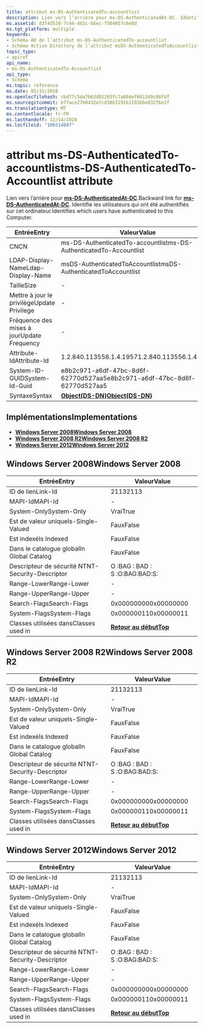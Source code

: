 ```yaml
---
title: attribut ms-DS-AuthenticatedTo-accountlist
description: Lien vers l’arrière pour ms-DS-AuthenticatedAt-DC. Identifie les utilisateurs qui ont été authentifiés sur cet ordinateur.
ms.assetid: d3f4d53d-7c44-4d1c-b6ec-f504057c6e8d
ms.tgt_platform: multiple
keywords:
- Schéma AD de l’attribut ms-DS-AuthenticatedTo-accountlist
- Schéma Active Directory de l’attribut msDS-AuthenticatedToAccountlist
topic_type:
- apiref
api_name:
- ms-DS-AuthenticatedTo-Accountlist
api_type:
- Schema
ms.topic: reference
ms.date: 05/31/2018
ms.openlocfilehash: cbd77c5da7b63d01263fc7a804ef661349c86fdf
ms.sourcegitcommit: b77ace27b0432e7cd3863191b11926be032fbe2f
ms.translationtype: MT
ms.contentlocale: fr-FR
ms.lasthandoff: 12/14/2020
ms.locfileid: "106514897"
---
```

# <a name="ms-ds-authenticatedto-accountlist-attribute"></a><span data-ttu-id="3b7b5-106">attribut ms-DS-AuthenticatedTo-accountlist</span><span class="sxs-lookup"><span data-stu-id="3b7b5-106">ms-DS-AuthenticatedTo-Accountlist attribute</span></span>

<span data-ttu-id="3b7b5-107">Lien vers l’arrière pour [**ms-DS-AuthenticatedAt-DC**](a-msds-authenticatedatdc.md).</span><span class="sxs-lookup"><span data-stu-id="3b7b5-107">Backward link for [**ms-DS-AuthenticatedAt-DC**](a-msds-authenticatedatdc.md).</span></span> <span data-ttu-id="3b7b5-108">Identifie les utilisateurs qui ont été authentifiés sur cet ordinateur.</span><span class="sxs-lookup"><span data-stu-id="3b7b5-108">Identifies which users have authenticated to this Computer.</span></span>



| <span data-ttu-id="3b7b5-109">Entrée</span><span class="sxs-lookup"><span data-stu-id="3b7b5-109">Entry</span></span> | <span data-ttu-id="3b7b5-110">Valeur</span><span class="sxs-lookup"><span data-stu-id="3b7b5-110">Value</span></span> |
|-------------------|-----------------------------------------|
| <span data-ttu-id="3b7b5-111">CN</span><span class="sxs-lookup"><span data-stu-id="3b7b5-111">CN</span></span>                | <span data-ttu-id="3b7b5-112">ms-DS-AuthenticatedTo-accountlist</span><span class="sxs-lookup"><span data-stu-id="3b7b5-112">ms-DS-AuthenticatedTo-Accountlist</span></span>       |
| <span data-ttu-id="3b7b5-113">LDAP-Display-Name</span><span class="sxs-lookup"><span data-stu-id="3b7b5-113">Ldap-Display-Name</span></span> | <span data-ttu-id="3b7b5-114">msDS-AuthenticatedToAccountlist</span><span class="sxs-lookup"><span data-stu-id="3b7b5-114">msDS-AuthenticatedToAccountlist</span></span>         |
| <span data-ttu-id="3b7b5-115">Taille</span><span class="sxs-lookup"><span data-stu-id="3b7b5-115">Size</span></span>              | \-                                      |
| <span data-ttu-id="3b7b5-116">Mettre à jour le privilège</span><span class="sxs-lookup"><span data-stu-id="3b7b5-116">Update Privilege</span></span>  | \-                                      |
| <span data-ttu-id="3b7b5-117">Fréquence des mises à jour</span><span class="sxs-lookup"><span data-stu-id="3b7b5-117">Update Frequency</span></span>  | \-                                      |
| <span data-ttu-id="3b7b5-118">Attribute-Id</span><span class="sxs-lookup"><span data-stu-id="3b7b5-118">Attribute-Id</span></span>      | <span data-ttu-id="3b7b5-119">1.2.840.113556.1.4.1957</span><span class="sxs-lookup"><span data-stu-id="3b7b5-119">1.2.840.113556.1.4.1957</span></span>                 |
| <span data-ttu-id="3b7b5-120">System-ID-GUID</span><span class="sxs-lookup"><span data-stu-id="3b7b5-120">System-Id-Guid</span></span>    | <span data-ttu-id="3b7b5-121">e8b2c971-a6df-47bc-8d6f-62770d527aa5</span><span class="sxs-lookup"><span data-stu-id="3b7b5-121">e8b2c971-a6df-47bc-8d6f-62770d527aa5</span></span>    |
| <span data-ttu-id="3b7b5-122">Syntaxe</span><span class="sxs-lookup"><span data-stu-id="3b7b5-122">Syntax</span></span>            | [<span data-ttu-id="3b7b5-123">**Object(DS-DN)**</span><span class="sxs-lookup"><span data-stu-id="3b7b5-123">**Object(DS-DN)**</span></span>](s-object-ds-dn.md) |



## <a name="implementations"></a><span data-ttu-id="3b7b5-124">Implémentations</span><span class="sxs-lookup"><span data-stu-id="3b7b5-124">Implementations</span></span>

-   [<span data-ttu-id="3b7b5-125">**Windows Server 2008**</span><span class="sxs-lookup"><span data-stu-id="3b7b5-125">**Windows Server 2008**</span></span>](#windows-server-2008)
-   [<span data-ttu-id="3b7b5-126">**Windows Server 2008 R2**</span><span class="sxs-lookup"><span data-stu-id="3b7b5-126">**Windows Server 2008 R2**</span></span>](#windows-server-2008-r2)
-   [<span data-ttu-id="3b7b5-127">**Windows Server 2012**</span><span class="sxs-lookup"><span data-stu-id="3b7b5-127">**Windows Server 2012**</span></span>](#windows-server-2012)

## <a name="windows-server-2008"></a><span data-ttu-id="3b7b5-128">Windows Server 2008</span><span class="sxs-lookup"><span data-stu-id="3b7b5-128">Windows Server 2008</span></span>



| <span data-ttu-id="3b7b5-129">Entrée</span><span class="sxs-lookup"><span data-stu-id="3b7b5-129">Entry</span></span> | <span data-ttu-id="3b7b5-130">Valeur</span><span class="sxs-lookup"><span data-stu-id="3b7b5-130">Value</span></span> |
|------------------------|---------------------------------|
| <span data-ttu-id="3b7b5-131">ID de lien</span><span class="sxs-lookup"><span data-stu-id="3b7b5-131">Link-Id</span></span>                | <span data-ttu-id="3b7b5-132">2113</span><span class="sxs-lookup"><span data-stu-id="3b7b5-132">2113</span></span>                            |
| <span data-ttu-id="3b7b5-133">MAPI-Id</span><span class="sxs-lookup"><span data-stu-id="3b7b5-133">MAPI-Id</span></span>                | \-                              |
| <span data-ttu-id="3b7b5-134">System-Only</span><span class="sxs-lookup"><span data-stu-id="3b7b5-134">System-Only</span></span>            | <span data-ttu-id="3b7b5-135">Vrai</span><span class="sxs-lookup"><span data-stu-id="3b7b5-135">True</span></span>                            |
| <span data-ttu-id="3b7b5-136">Est de valeur unique</span><span class="sxs-lookup"><span data-stu-id="3b7b5-136">Is-Single-Valued</span></span>       | <span data-ttu-id="3b7b5-137">Faux</span><span class="sxs-lookup"><span data-stu-id="3b7b5-137">False</span></span>                           |
| <span data-ttu-id="3b7b5-138">Est indexé</span><span class="sxs-lookup"><span data-stu-id="3b7b5-138">Is Indexed</span></span>             | <span data-ttu-id="3b7b5-139">Faux</span><span class="sxs-lookup"><span data-stu-id="3b7b5-139">False</span></span>                           |
| <span data-ttu-id="3b7b5-140">Dans le catalogue global</span><span class="sxs-lookup"><span data-stu-id="3b7b5-140">In Global Catalog</span></span>      | <span data-ttu-id="3b7b5-141">Faux</span><span class="sxs-lookup"><span data-stu-id="3b7b5-141">False</span></span>                           |
| <span data-ttu-id="3b7b5-142">Descripteur de sécurité NT</span><span class="sxs-lookup"><span data-stu-id="3b7b5-142">NT-Security-Descriptor</span></span> | <span data-ttu-id="3b7b5-143">O :BAG : BAD : S :</span><span class="sxs-lookup"><span data-stu-id="3b7b5-143">O:BAG:BAD:S:</span></span>                    |
| <span data-ttu-id="3b7b5-144">Range-Lower</span><span class="sxs-lookup"><span data-stu-id="3b7b5-144">Range-Lower</span></span>            | \-                              |
| <span data-ttu-id="3b7b5-145">Range-Upper</span><span class="sxs-lookup"><span data-stu-id="3b7b5-145">Range-Upper</span></span>            | \-                              |
| <span data-ttu-id="3b7b5-146">Search-Flags</span><span class="sxs-lookup"><span data-stu-id="3b7b5-146">Search-Flags</span></span>           | <span data-ttu-id="3b7b5-147">0x00000000</span><span class="sxs-lookup"><span data-stu-id="3b7b5-147">0x00000000</span></span>                      |
| <span data-ttu-id="3b7b5-148">System-Flags</span><span class="sxs-lookup"><span data-stu-id="3b7b5-148">System-Flags</span></span>           | <span data-ttu-id="3b7b5-149">0x00000011</span><span class="sxs-lookup"><span data-stu-id="3b7b5-149">0x00000011</span></span>                      |
| <span data-ttu-id="3b7b5-150">Classes utilisées dans</span><span class="sxs-lookup"><span data-stu-id="3b7b5-150">Classes used in</span></span>        | [<span data-ttu-id="3b7b5-151">**Retour au début**</span><span class="sxs-lookup"><span data-stu-id="3b7b5-151">**Top**</span></span>](c-top.md)<br/> |



## <a name="windows-server-2008-r2"></a><span data-ttu-id="3b7b5-152">Windows Server 2008 R2</span><span class="sxs-lookup"><span data-stu-id="3b7b5-152">Windows Server 2008 R2</span></span>



| <span data-ttu-id="3b7b5-153">Entrée</span><span class="sxs-lookup"><span data-stu-id="3b7b5-153">Entry</span></span> | <span data-ttu-id="3b7b5-154">Valeur</span><span class="sxs-lookup"><span data-stu-id="3b7b5-154">Value</span></span> |
|------------------------|---------------------------------|
| <span data-ttu-id="3b7b5-155">ID de lien</span><span class="sxs-lookup"><span data-stu-id="3b7b5-155">Link-Id</span></span>                | <span data-ttu-id="3b7b5-156">2113</span><span class="sxs-lookup"><span data-stu-id="3b7b5-156">2113</span></span>                            |
| <span data-ttu-id="3b7b5-157">MAPI-Id</span><span class="sxs-lookup"><span data-stu-id="3b7b5-157">MAPI-Id</span></span>                | \-                              |
| <span data-ttu-id="3b7b5-158">System-Only</span><span class="sxs-lookup"><span data-stu-id="3b7b5-158">System-Only</span></span>            | <span data-ttu-id="3b7b5-159">Vrai</span><span class="sxs-lookup"><span data-stu-id="3b7b5-159">True</span></span>                            |
| <span data-ttu-id="3b7b5-160">Est de valeur unique</span><span class="sxs-lookup"><span data-stu-id="3b7b5-160">Is-Single-Valued</span></span>       | <span data-ttu-id="3b7b5-161">Faux</span><span class="sxs-lookup"><span data-stu-id="3b7b5-161">False</span></span>                           |
| <span data-ttu-id="3b7b5-162">Est indexé</span><span class="sxs-lookup"><span data-stu-id="3b7b5-162">Is Indexed</span></span>             | <span data-ttu-id="3b7b5-163">Faux</span><span class="sxs-lookup"><span data-stu-id="3b7b5-163">False</span></span>                           |
| <span data-ttu-id="3b7b5-164">Dans le catalogue global</span><span class="sxs-lookup"><span data-stu-id="3b7b5-164">In Global Catalog</span></span>      | <span data-ttu-id="3b7b5-165">Faux</span><span class="sxs-lookup"><span data-stu-id="3b7b5-165">False</span></span>                           |
| <span data-ttu-id="3b7b5-166">Descripteur de sécurité NT</span><span class="sxs-lookup"><span data-stu-id="3b7b5-166">NT-Security-Descriptor</span></span> | <span data-ttu-id="3b7b5-167">O :BAG : BAD : S :</span><span class="sxs-lookup"><span data-stu-id="3b7b5-167">O:BAG:BAD:S:</span></span>                    |
| <span data-ttu-id="3b7b5-168">Range-Lower</span><span class="sxs-lookup"><span data-stu-id="3b7b5-168">Range-Lower</span></span>            | \-                              |
| <span data-ttu-id="3b7b5-169">Range-Upper</span><span class="sxs-lookup"><span data-stu-id="3b7b5-169">Range-Upper</span></span>            | \-                              |
| <span data-ttu-id="3b7b5-170">Search-Flags</span><span class="sxs-lookup"><span data-stu-id="3b7b5-170">Search-Flags</span></span>           | <span data-ttu-id="3b7b5-171">0x00000000</span><span class="sxs-lookup"><span data-stu-id="3b7b5-171">0x00000000</span></span>                      |
| <span data-ttu-id="3b7b5-172">System-Flags</span><span class="sxs-lookup"><span data-stu-id="3b7b5-172">System-Flags</span></span>           | <span data-ttu-id="3b7b5-173">0x00000011</span><span class="sxs-lookup"><span data-stu-id="3b7b5-173">0x00000011</span></span>                      |
| <span data-ttu-id="3b7b5-174">Classes utilisées dans</span><span class="sxs-lookup"><span data-stu-id="3b7b5-174">Classes used in</span></span>        | [<span data-ttu-id="3b7b5-175">**Retour au début**</span><span class="sxs-lookup"><span data-stu-id="3b7b5-175">**Top**</span></span>](c-top.md)<br/> |



## <a name="windows-server-2012"></a><span data-ttu-id="3b7b5-176">Windows Server 2012</span><span class="sxs-lookup"><span data-stu-id="3b7b5-176">Windows Server 2012</span></span>



| <span data-ttu-id="3b7b5-177">Entrée</span><span class="sxs-lookup"><span data-stu-id="3b7b5-177">Entry</span></span> | <span data-ttu-id="3b7b5-178">Valeur</span><span class="sxs-lookup"><span data-stu-id="3b7b5-178">Value</span></span> |
|------------------------|---------------------------------|
| <span data-ttu-id="3b7b5-179">ID de lien</span><span class="sxs-lookup"><span data-stu-id="3b7b5-179">Link-Id</span></span>                | <span data-ttu-id="3b7b5-180">2113</span><span class="sxs-lookup"><span data-stu-id="3b7b5-180">2113</span></span>                            |
| <span data-ttu-id="3b7b5-181">MAPI-Id</span><span class="sxs-lookup"><span data-stu-id="3b7b5-181">MAPI-Id</span></span>                | \-                              |
| <span data-ttu-id="3b7b5-182">System-Only</span><span class="sxs-lookup"><span data-stu-id="3b7b5-182">System-Only</span></span>            | <span data-ttu-id="3b7b5-183">Vrai</span><span class="sxs-lookup"><span data-stu-id="3b7b5-183">True</span></span>                            |
| <span data-ttu-id="3b7b5-184">Est de valeur unique</span><span class="sxs-lookup"><span data-stu-id="3b7b5-184">Is-Single-Valued</span></span>       | <span data-ttu-id="3b7b5-185">Faux</span><span class="sxs-lookup"><span data-stu-id="3b7b5-185">False</span></span>                           |
| <span data-ttu-id="3b7b5-186">Est indexé</span><span class="sxs-lookup"><span data-stu-id="3b7b5-186">Is Indexed</span></span>             | <span data-ttu-id="3b7b5-187">Faux</span><span class="sxs-lookup"><span data-stu-id="3b7b5-187">False</span></span>                           |
| <span data-ttu-id="3b7b5-188">Dans le catalogue global</span><span class="sxs-lookup"><span data-stu-id="3b7b5-188">In Global Catalog</span></span>      | <span data-ttu-id="3b7b5-189">Faux</span><span class="sxs-lookup"><span data-stu-id="3b7b5-189">False</span></span>                           |
| <span data-ttu-id="3b7b5-190">Descripteur de sécurité NT</span><span class="sxs-lookup"><span data-stu-id="3b7b5-190">NT-Security-Descriptor</span></span> | <span data-ttu-id="3b7b5-191">O :BAG : BAD : S :</span><span class="sxs-lookup"><span data-stu-id="3b7b5-191">O:BAG:BAD:S:</span></span>                    |
| <span data-ttu-id="3b7b5-192">Range-Lower</span><span class="sxs-lookup"><span data-stu-id="3b7b5-192">Range-Lower</span></span>            | \-                              |
| <span data-ttu-id="3b7b5-193">Range-Upper</span><span class="sxs-lookup"><span data-stu-id="3b7b5-193">Range-Upper</span></span>            | \-                              |
| <span data-ttu-id="3b7b5-194">Search-Flags</span><span class="sxs-lookup"><span data-stu-id="3b7b5-194">Search-Flags</span></span>           | <span data-ttu-id="3b7b5-195">0x00000000</span><span class="sxs-lookup"><span data-stu-id="3b7b5-195">0x00000000</span></span>                      |
| <span data-ttu-id="3b7b5-196">System-Flags</span><span class="sxs-lookup"><span data-stu-id="3b7b5-196">System-Flags</span></span>           | <span data-ttu-id="3b7b5-197">0x00000011</span><span class="sxs-lookup"><span data-stu-id="3b7b5-197">0x00000011</span></span>                      |
| <span data-ttu-id="3b7b5-198">Classes utilisées dans</span><span class="sxs-lookup"><span data-stu-id="3b7b5-198">Classes used in</span></span>        | [<span data-ttu-id="3b7b5-199">**Retour au début**</span><span class="sxs-lookup"><span data-stu-id="3b7b5-199">**Top**</span></span>](c-top.md)<br/> |



 

 





